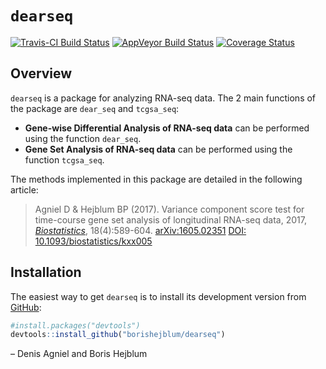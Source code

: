 
<!-- README.md is generated from README.Rmd. Please edit that file -->

# `dearseq`

<!-- [![CRAN_Status_Badge](http://www.r-pkg.org/badges/version/dearseq)](https://cran.r-project.org/package=dearseq) -->

[![Travis-CI Build
Status](https://travis-ci.org/borishejblum/dearseq.svg?branch=master)](https://travis-ci.org/borishejblum/dearseq)
[![AppVeyor Build
Status](https://ci.appveyor.com/api/projects/status/github/borishejblum/dearseq?branch=master&svg=true)](https://ci.appveyor.com/project/borishejblum/dearseq)
[![Coverage
Status](https://img.shields.io/codecov/c/github/borishejblum/dearseq/master.svg)](https://codecov.io/github/borishejblum/dearseq?branch=master)
<!-- [![Downloads](https://cranlogs.r-pkg.org/badges/dearseq?color=blue)](https://www.r-pkg.org/pkg/dearseq) -->

## Overview

`dearseq` is a package for analyzing RNA-seq data. The 2 main functions
of the package are `dear_seq` and `tcgsa_seq`:

  - **Gene-wise Differential Analysis of RNA-seq data** can be performed
    using the function `dear_seq`.
  - **Gene Set Analysis of RNA-seq data** can be performed using the
    function `tcgsa_seq`.

The methods implemented in this package are detailed in the following
article:

> Agniel D & Hejblum BP (2017). Variance component score test for
> time-course gene set analysis of longitudinal RNA-seq data, 2017,
> [*Biostatistics*](https://academic.oup.com/biostatistics/article-abstract/18/4/589/3065599),
> 18(4):589-604. [arXiv:1605.02351](https://arxiv.org/abs/1605.02351v4)
> [DOI: 10.1093/biostatistics/kxx005](https://doi.org/10.1093/biostatistics/kxx005)

## Installation

The easiest way to get `dearseq` is to install its development version
from [GitHub](https://github.com/borishejblum/dearseq):

``` r
#install.packages("devtools")
devtools::install_github("borishejblum/dearseq")
```

– Denis Agniel and Boris Hejblum
